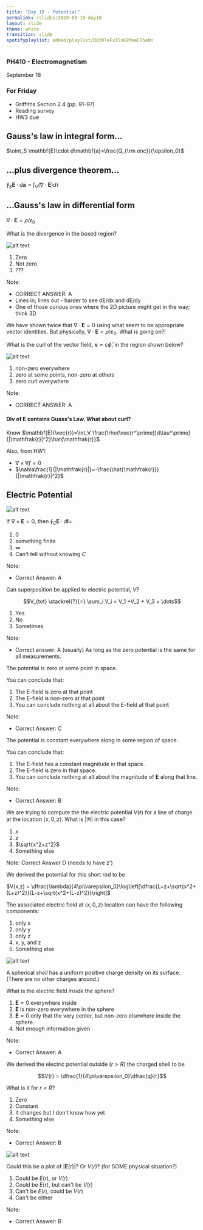 ```yaml
---
title: "Day 10 - Potential"
permalink: /slides/2019-09-18-day10
layout: slide
theme: white
transition: slide
spotifyplaylist: embed/playlist/0Q3VleFxIlnKZMoeC75aNn
---
```


<section data-markdown="">


### PH410 - Electromagnetism

September 18
<!--this doesn't work... {% include spotifyplaylist.html id=page.spotifyplaylist %}-->
</section>


<section data-markdown="">

### For Friday
- Griffiths Section 2.4 (pp. 91-97)
- Reading survey
- HW3 due 
	
</section>


<section data-markdown>

## Gauss's law in integral form...

$\oint_S \mathbf{E}\cdot d\mathbf{a}=\frac{Q_{\rm enc}}{\epsilon_0}$

## ...plus divergence theorem...

$\oint_S \mathbf{E}\cdot d\mathbf{a}=\int_V\left( \nabla\cdot \mathbf{E}\right) d\tau$

## ...Gauss's law in differential form

$\nabla\cdot\mathbf{E}=\rho/\epsilon_0$


</section>

<section data-markdown>

What is the divergence in the boxed region?

![alt text](../images/d3-divredbox.png "Logo Title Text 1")

1. Zero
2. Not zero
3. ???

Note:
* CORRECT ANSWER: A
* Lines in; lines out - harder to see dE/dx and dE/dy
* One of those curious ones where the 2D picture might get in the way; think 3D

</section>

<section data-markdown>

We have shown twice that $\nabla \cdot \mathbf{E} = 0$ using what seem to be appropriate vector identities. But physically, $\nabla \cdot \mathbf{E} = \rho/ \varepsilon_0$. What is going on?!


</section>


<section data-markdown>

What is the curl of the vector field, $\mathbf{v}= c\hat{\phi}$, in the region shown below?

![alt text](../images/d10-c_phi_field.png "Logo Title Text 1")

1. non-zero everywhere
2. zero at some points, non-zero at others
3. zero curl everywhere

Note:
* CORRECT ANSWER: A

</section>

<section data-markdown>

#### Div of $\mathbf{E}$ contains Guass's Law. What about curl?
Know $\mathbf{E}(\vec{r})=\int_V \frac{\rho(\vec{r^\prime})d\tau^\prime}{|\mathfrak{r}|^2}\hat{\mathfrak{r}}$.

Also, from HW1:
- $\nabla\times\nabla f=0$
- $\nabla\frac{1}{|\mathfrak{r}|}=-\frac{\hat{\mathfrak{r}}}{|\mathfrak{r}|^2}$

</section>
<section data-markdown>

## Electric Potential

![alt text](../images/d9-lightning.jpg "Logo Title Text 1")

</section>

<section data-markdown>

If $\nabla \times \mathbf{E} = 0$, then $\oint_C \mathbf{E} \cdot d\mathbf{l} =$

1. 0
2. something finite
3. $\infty$
4. Can't tell without knowing $C$

Note:
* Correct Answer: A

</section>

<section data-markdown>

Can superposition be applied to electric potential, $V$?

$$V_{tot} \stackrel{?}{=} \sum_i V_i = V_1 +V_2 + V_3 + \dots$$

1. Yes
2. No
3. Sometimes

Note:
* Correct answer: A (usually)
As long as the zero potential is the same for all measurements.

</section>

<section data-markdown>

The potential is zero at some point in space.

You can conclude that:
1. The E-field is zero at that point
2. The E-field is non-zero at that point
3. You can conclude nothing at all about the E-field at that point

Note:
* Correct Answer: C

</section>

<section data-markdown>

The potential is constant everywhere along in some region of space.

You can conclude that:
1. The E-field has a constant magnitude in that space.
2. The E-field is zero in that space.
3. You can conclude nothing at all about the magnitude of $\mathbf{E}$ along that line.

Note:
* Correct Answer: B

</section>

<section data-markdown>

We are trying to compute the the electric potential $V(\mathbf{r})$ for a line of charge at the location $\langle x,0,z \rangle$. What is $|\mathfrak{R}|$ in this case?

1. $x$
2. $z$
3. $\sqrt{x^2+z^2}$
4. Something else

Note: Correct Answer D (needs to have z')

</section>

<section data-markdown>

We derived the potential for this short rod to be

$V(x,z) = \dfrac{\lambda}{4\pi\varepsilon_0}\log\left[\dfrac{L+z+\sqrt{x^2+(L+z)^2}}{L-z+\sqrt{x^2+(L-z)^2}}\right]$

The associated electric field at $\langle x,0,z\rangle$ location can have the following components:

1. only x
2. only y
3. only z
4. x, y, and z
5. Something else

</section>

<section data-markdown>

![alt text](../images/d10-charged_shell.png "Logo Title Text 1")

A spherical *shell* has a uniform positive charge density on its surface. (There are no other charges around.)

What is the electric field *inside* the sphere?
1. $\mathbf{E}=0$ everywhere inside
2. $\mathbf{E}$ is non-zero everywhere in the sphere
3. $\mathbf{E}=0$ only that the very center, but non-zero elsewhere inside the sphere.
4. Not enough information given

Note:
* Correct Answer: A
</section>

<section data-markdown>

We derived the electric potential outside ($r>R$) the charged shell to be

$$V(r) = \dfrac{1}{4\pi\varepsilon_0}\dfrac{q}{r}$$

What is it for $r<R$?

1. Zero
2. Constant
3. It changes but I don't know how yet
4. Something else

Note:
* Correct Answer: B

</section>



<section data-markdown>

![alt text](../images/d10-graph_shell.png "Logo Title Text 1")

Could this be a plot of $\left|\mathbf{E}(r)\right|$? Or $V(r)$? (for SOME physical situation?)

1. Could be $E(r)$, or $V(r)$
2. Could be $E(r)$, but can't be $V(r)$
3. Can't be $E(r)$, could be $V(r)$
4. Can't be either

Note:
* Correct Answer: B

</section>
